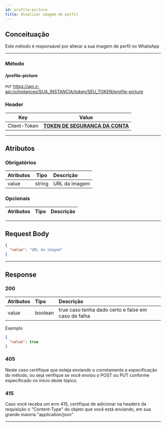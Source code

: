 ```yaml
---
id: profile-picture
title: Atualizar imagem de perfil
---
```

## Conceituação

Este método é responsável por alterar a sua imagem de perfil no WhatsApp

---

### Método

#### /profile-picture

`PUT` https://api.z-api.io/instances/SUA_INSTANCIA/token/SEU_TOKEN/profile-picture

### Header

|      Key       |            Value            |
| :------------: |     :-----------------:     |
|  Client-Token  | **[TOKEN DE SEGURANÇA DA CONTA](../security/client-token)** |

---

## Atributos

### Obrigatórios

| Atributos  |  Tipo  | Descrição               |
| :--------- | :----: | :---------------------- |
|   value    | string |     URL da imagem       |

### Opcionais

| Atributos | Tipo | Descrição |
| :-------- | :--: | :-------- |

---

## Request Body

```json
{
  "value": "URL da imagem"
}
```

---

## Response

### 200

| Atributos | Tipo    | Descrição                                           |
| :-------- | :------ | :-------------------------------------------------- |
| value     | boolean | true caso tenha dado certo e false em caso de falha |

Exemplo

```json
{
  "value": true
}
```

### 405

Neste caso certifique que esteja enviando o corretamente a especificação do método, ou seja verifique se você enviou o POST ou PUT conforme especificado no inicio deste tópico.

### 415

Caso você receba um erro 415, certifique de adicionar na headers da requisição o "Content-Type" do objeto que você está enviando, em sua grande maioria "application/json"

---



